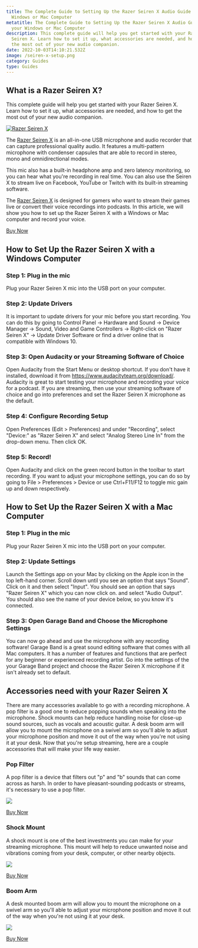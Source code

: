 ```yaml
---
title: The Complete Guide to Setting Up the Razer Seiren X Audio Guide with your
  Windows or Mac Computer
metatitle: The Complete Guide to Setting Up the Razer Seiren X Audio Guide with
  your Windows or Mac Computer
description: This complete guide will help you get started with your Razer
  Seiren X. Learn how to set it up, what accessories are needed, and how to get
  the most out of your new audio companion.
date: 2022-10-03T14:10:21.532Z
image: /seiren-x-setup.png
category: Guides
type: Guides
---
```

## What is a Razer Seiren X?
<div class="lead">This complete guide will help you get started with your Razer Seiren X. Learn how to set it up, what accessories are needed, and how to get the most out of your new audio companion.</div>

[![Razer Seiren X](/razer-seiren-x-guide.jpg "Razer Seiren X")](https://amzn.to/3dZcHeD)

The [Razer Seiren X](https://amzn.to/3dZcHeD) is an all-in-one USB microphone and audio recorder that can capture professional quality audio. It features a multi-pattern microphone with condenser capsules that are able to record in stereo, mono and omnidirectional modes.

This mic also has a built-in headphone amp and zero latency monitoring, so you can hear what you're recording in real time. You can also use the Seiren X to stream live on Facebook, YouTube or Twitch with its built-in streaming software.

The [Razer Seiren X](https://amzn.to/3dZcHeD) is designed for gamers who want to stream their games live or convert their voice recordings into podcasts. In this article, we will show you how to set up the Razer Seiren X with a Windows or Mac computer and record your voice.

<a href="https://amzn.to/3dZcHeD" class="btn btn-primary">Buy Now</a>

## How to Set Up the Razer Seiren X with a Windows Computer

### Step 1: Plug in the mic

Plug your Razer Seiren X mic into the USB port on your computer.

### Step 2: Update Drivers

It is important to update drivers for your mic before you start recording. You can do this by going to Control Panel -> Hardware and Sound -> Device Manager -> Sound, Video and Game Controllers -> Right-click on "Razer Seiren X" -> Update Driver Software or find a driver online that is compatible with Windows 10.

### Step 3: Open Audacity or your Streaming Software of Choice

Open Audacity from the Start Menu or desktop shortcut. If you don't have it installed, download it from <a href="https://www.audacityteam.org/download/">https://www.audacityteam.org/download/</a>. Audacity is great to start testing your microphone and recording your voice for a podcast. If you are streaming, then use your streaming software of choice and go into preferences and set the Razer Seiren X microphone as the default.

### Step 4: Configure Recording Setup

Open Preferences (Edit > Preferences) and under "Recording", select "Device:" as "Razer Seiren X" and select "Analog Stereo Line In" from the drop-down menu. Then click OK.

### Step 5: Record!

Open Audacity and click on the green record button in the toolbar to start recording. If you want to adjust your microphone settings, you can do so by going to File > Preferences > Device or use Ctrl+F11/F12 to toggle mic gain up and down respectively. 

## How to Set Up the Razer Seiren X with a Mac Computer

### Step 1: Plug in the mic

Plug your Razer Seiren X mic into the USB port on your computer.

### Step 2: Update Settings

Launch the Settings app on your Mac by clicking on the Apple icon in the top left-hand corner. Scroll down until you see an option that says "Sound". Click on it and then select "Input". You should see an option that says "Razer Seiren X" which you can now click on. and select "Audio Output". You should also see the name of your device below, so you know it's connected. 

### Step 3: Open Garage Band and Choose the Microphone Settings

You can now go ahead and use the microphone with any recording software! Garage Band is a great sound editing software that comes with all Mac computers. It has a number of features and functions that are perfect for any beginner or experienced recording artist. Go into the settings of the your Garage Band project and choose the Razer Seiren X microphone if it isn't already set to default.

## Accessories need with your Razer Seiren X

There are many accessories available to go with a recording microphone. A pop filter is a good one to reduce popping sounds when speaking into the microphone. Shock mounts can help reduce handling noise for close-up sound sources, such as vocals and acoustic guitar. A desk boom arm will allow you to mount the microphone on a swivel arm so you'll able to adjust your microphone position and move it out of the way when you're not using it at your desk. Now that you're setup streaming, here are a couple accessories that will make your life way easier. 

<div class="row">
<div class="col-lg-4">

### Pop Filter

A pop filter is a device that filters out "p" and "b" sounds that can come across as harsh. In order to have pleasant-sounding podcasts or streams, it's necessary to use a pop filter.

<a href="https://www.amazon.com/Foam-Microphone-Windscreen-Customized-Streaming/dp/B07R5DSSM3?crid=36AEFB552YRT2&keywords=Razer+Seiren+X+pop+filter&qid=1664809213&qu=eyJxc2MiOiIzLjQ0IiwicXNhIjoiMi44MiIsInFzcCI6IjIuNTUifQ%3D%3D&sprefix=razer+seiren+x+pop+filter%2Caps%2C85&sr=8-5&linkCode=li3&tag=gamestreamingsetup-20&linkId=44a52b0449c9579bdf1e7a38a58ab5fb&language=en_US&ref_=as_li_ss_il" target="_blank"><img border="0" src="//ws-na.amazon-adsystem.com/widgets/q?_encoding=UTF8&ASIN=B07R5DSSM3&Format=_SL250_&ID=AsinImage&MarketPlace=US&ServiceVersion=20070822&WS=1&tag=gamestreamingsetup-20&language=en_US" ></a><img src="https://ir-na.amazon-adsystem.com/e/ir?t=gamestreamingsetup-20&language=en_US&l=li3&o=1&a=B07R5DSSM3" width="1" height="1" border="0" alt="" style="border:none !important; margin:0px !important;" />

<a class="btn btn-secondary" href="https://amzn.to/3EaTvoG">Buy Now</a>

</div>
<div class="col-lg-4">

### Shock Mount

A shock mount is one of the best investments you can make for your streaming microphone. This mount will help to reduce unwanted noise and vibrations coming from your desk, computer, or other nearby objects.

<a href="https://www.amazon.com/Seiren-Matching-Compatible-Microphone-YOUSHARES/dp/B08L4DYZVY?crid=2V7C2LMMO0J8E&keywords=Razer+Seiren+X+shock+mount&qid=1664809330&qu=eyJxc2MiOiIzLjcxIiwicXNhIjoiMi42OCIsInFzcCI6IjIuMjAifQ%3D%3D&sprefix=razer+seiren+x+shock+mount%2Caps%2C77&sr=8-6&linkCode=li3&tag=gamestreamingsetup-20&linkId=8989426ec76223c0c4feabdbe6030eeb&language=en_US&ref_=as_li_ss_il" target="_blank"><img border="0" src="//ws-na.amazon-adsystem.com/widgets/q?_encoding=UTF8&ASIN=B08L4DYZVY&Format=_SL250_&ID=AsinImage&MarketPlace=US&ServiceVersion=20070822&WS=1&tag=gamestreamingsetup-20&language=en_US" ></a><img src="https://ir-na.amazon-adsystem.com/e/ir?t=gamestreamingsetup-20&language=en_US&l=li3&o=1&a=B08L4DYZVY" width="1" height="1" border="0" alt="" style="border:none !important; margin:0px !important;" />

<a class="btn btn-secondary" href="https://amzn.to/3SSGpR4">Buy Now</a>

</div>
<div class="col-lg-4">

### Boom Arm

A desk mounted boom arm will allow you to mount the microphone on a swivel arm so you'll able to adjust your microphone position and move it out of the way when you're not using it at your desk.

<a href="https://www.amazon.com/IXTECH-Boom-Arm-Adjustable-Microphone/dp/B097Z467CC?crid=3U4GZCJ3S47TZ&keywords=microphone+desk+boom+arm&qid=1664809438&qu=eyJxc2MiOiI0LjE1IiwicXNhIjoiMy43NiIsInFzcCI6IjMuMDEifQ%3D%3D&sprefix=microphone+desk+boom+arm%2Caps%2C79&sr=8-5&ufe=app_do%3Aamzn1.fos.18ed3cb5-28d5-4975-8bc7-93deae8f9840&linkCode=li3&tag=gamestreamingsetup-20&linkId=08ae2882c2a7499771cd78e0fb1dd861&language=en_US&ref_=as_li_ss_il" target="_blank"><img border="0" src="//ws-na.amazon-adsystem.com/widgets/q?_encoding=UTF8&ASIN=B097Z467CC&Format=_SL250_&ID=AsinImage&MarketPlace=US&ServiceVersion=20070822&WS=1&tag=gamestreamingsetup-20&language=en_US" ></a><img src="https://ir-na.amazon-adsystem.com/e/ir?t=gamestreamingsetup-20&language=en_US&l=li3&o=1&a=B097Z467CC" width="1" height="1" border="0" alt="" style="border:none !important; margin:0px !important;" />

<a class="btn btn-secondary" href="https://amzn.to/3roS2DF">Buy Now</a>

</div>


</div>